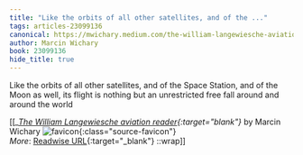 ```yaml
---
title: "Like the orbits of all other satellites, and of the ..."
tags: articles-23099136
canonical: https://mwichary.medium.com/the-william-langewiesche-aviation-reader-2bd5d06d0e04
author: Marcin Wichary
book: 23099136
hide_title: true
---
```


Like the orbits of all other satellites, and of the Space Station, and of the Moon as well, its flight is nothing but an unrestricted free fall around and around the world


[[<cite>_[The William Langewiesche aviation reader](https://mwichary.medium.com/the-william-langewiesche-aviation-reader-2bd5d06d0e04){:target="_blank"}_</cite> by Marcin Wichary ![favicon](https://s2.googleusercontent.com/s2/favicons?domain=mwichary.medium.com){:class="source-favicon"}<br>
_More_: [Readwise URL](https://readwise.io/open/453223017){:target="_blank"}
::wrap]]